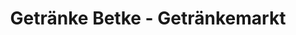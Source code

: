 ---
title: "Getränke Betke - Getränkemarkt"
url: /horn-bad-meinberg/getraenke-betke-getraenkemarkt/
shop: Getränke
---